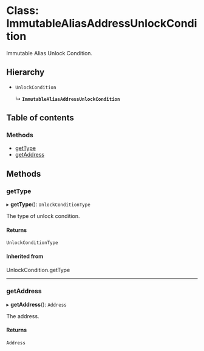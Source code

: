 # Class: ImmutableAliasAddressUnlockCondition

Immutable Alias Unlock Condition.

## Hierarchy

- `UnlockCondition`

  ↳ **`ImmutableAliasAddressUnlockCondition`**

## Table of contents

### Methods

- [getType](ImmutableAliasAddressUnlockCondition.md#gettype)
- [getAddress](ImmutableAliasAddressUnlockCondition.md#getaddress)

## Methods

### getType

▸ **getType**(): `UnlockConditionType`

The type of unlock condition.

#### Returns

`UnlockConditionType`

#### Inherited from

UnlockCondition.getType

___

### getAddress

▸ **getAddress**(): `Address`

The address.

#### Returns

`Address`

